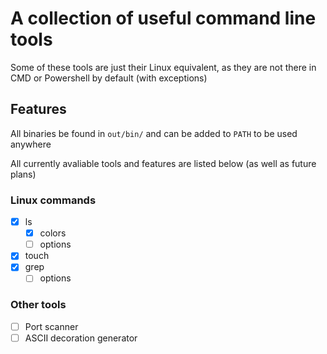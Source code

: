# A collection of useful command line tools

Some of these tools are just their Linux equivalent, as they are not there in CMD or Powershell by default (with exceptions)

## Features
All binaries be found in `out/bin/` and can be added to `PATH` to be used anywhere

All currently avaliable tools and features are listed below (as well as future plans)

### Linux commands
- [X] ls
  - [X] colors
  - [ ] options
- [X] touch
- [X] grep
  - [ ] options

### Other tools
- [ ] Port scanner
- [ ] ASCII decoration generator